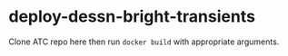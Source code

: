# deploy-dessn-bright-transients

Clone ATC repo here then run `docker build` with appropriate arguments.
